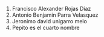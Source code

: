 1. Francisco Alexander Rojas Diaz
2. Antonio Benjamin Parra Velasquez
3. Jeronimo david  unigarro melo 
4. Pepito es el cuarto nombre